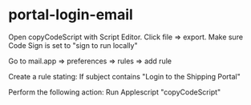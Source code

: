 # portal-login-email
Open copyCodeScript with Script Editor. Click file => export. Make sure Code Sign is set to "sign to run locally" 

Go to mail.app => preferences => rules => add rule

Create a rule stating: If subject contains "Login to the Shipping Portal"

Perform the following action: Run Applescript "copyCodeScript"